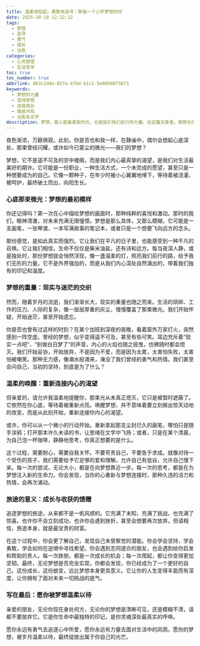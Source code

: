 ```yaml
---
title: 温柔地拾起，勇敢地追寻：致每一个心怀梦想的你
date: 2025-10-10 12:22:12
tags:
  - 梦想
  - 追寻
  - 勇气
  - 成长
  - 治愈
categories:
  - 心灵感悟
  - 生活哲学
toc: true
toc_number: true
abbrlink: 8b3c1d4e-027a-4f6d-b1c2-5e00508f58f3
keywords:
  - 梦想的力量
  - 坚持梦想
  - 自我成长
  - 情感共鸣
  - 治愈系文字
description: 梦想，是心底最柔软的光，也是指引我们前行的力量。在这篇文章里，我想与你一同探寻梦想的真谛，感受它在生命中起伏跌宕的轨迹，并温柔地鼓励你，无论何时，都不要放弃心中那份最纯粹的向往。
---
```


夜色渐浓，万籁俱寂。此刻，你是否也和我一样，在静谧中，偶尔会想起心底深处，那束曾经闪耀，或许如今已蒙尘的微光——我们的梦想？

梦想，它不是遥不可及的空中楼阁，而是我们内心最真挚的渴望，是我们对生活最美好的期许。它可能是一份职业，一种生活方式，一个未完成的愿望，甚至只是一种想要成为的自己。它像一颗种子，在年少时被小心翼翼地埋下，等待着被浇灌、被呵护，最终破土而出，向阳生长。

### 心底那束微光：梦想的最初模样

你还记得吗？第一次在心中描绘梦想的画面时，那种纯粹的喜悦和激动。那时的我们，眼神清澈，对未来充满无限憧憬。梦想是那么具体，又那么模糊，它可能是一支画笔，一张琴谱，一本写满故事的笔记本，或者只是一个想要飞向远方的念头。

那份感觉，是如此真实而强烈。它让我们在平凡的日子里，也能感受到一种不凡的召唤。它让我们相信，生命不仅仅是柴米油盐，还有诗和远方。每当夜深人静，或是独处时，那份梦想就会悄然浮现，像一盏温柔的灯，照亮我们前行的路，给予我们无形的力量。它不是外界强加的，而是从我们内心深处自然涌出的，带着我们独有的印记和温度。

### 梦想的重量：现实与迷茫的交织

然而，随着岁月的流逝，我们渐渐长大，现实的重量也随之而来。生活的琐碎、工作的压力、人际的复杂，像一层层厚重的灰尘，慢慢覆盖了那束微光。我们开始怀疑，开始迷茫，甚至开始遗忘。

你是否也曾有过这样的时刻？在某个加班到深夜的夜晚，看着窗外万家灯火，突然感到一阵空虚。曾经的梦想，似乎变得遥不可及，甚至有些可笑。耳边充斥着“现实一点吧”、“别做白日梦了”的声音，内心的火焰也随之摇曳，仿佛随时都会熄灭。我们开始妥协，开始放弃，不是因为不爱，而是因为太累，太害怕失败，太害怕被嘲笑。那种无力感，像潮水般涌来，淹没了我们曾经的勇气和热情。我们甚至会问自己，当初的坚持，到底是为了什么？

### 温柔的唤醒：重新连接内心的渴望

但亲爱的，请允许我温柔地提醒你，那束光从未真正熄灭，它只是被暂时遮蔽了。它依然在你心底，等待着被重新点亮。唤醒梦想，并不意味着要立刻做出惊天动地的改变，而是从此刻开始，重新连接你内心的渴望。

或许，你可以从一个微小的行动开始。重新拿起那支尘封已久的画笔，哪怕只是随手涂鸦；打开那本许久未读的书，让思绪在文字中飞扬；或者，只是在某个清晨，为自己泡一杯咖啡，静静地思考，你真正想要的是什么。

这个过程，需要耐心，需要自我关怀。不要苛责自己，不要急于求成。就像对待一个受伤的孩子，我们需要给予它足够的爱和理解。允许自己有低谷，允许自己慢下来。每一次的尝试，无论大小，都是在向梦想靠近一步。每一次的思考，都是在为梦想注入新的生命力。你会发现，当你的心重新与梦想连接时，那种久违的活力和热情，会再次涌动。

### 旅途的意义：成长与收获的馈赠

追逐梦想的旅途，从来都不是一帆风顺的。它充满了未知，充满了挑战，也充满了惊喜。也许你不会立刻成功，也许你会遇到挫折，甚至会想要再次放弃。但请相信，旅途本身，就是最宝贵的财富。

在这个过程中，你会更了解自己，发现自己未曾察觉的潜能。你会学会坚持，学会勇敢，学会如何在逆境中寻找希望。你会遇到志同道合的朋友，也会遇到给你启发和帮助的贵人。每一次跌倒，都是一次成长的机会；每一次爬起，都让你变得更加坚韧。最终，无论梦想是否完全实现，你都会发现，你已经成为了一个更好的自己。这份成长，这份蜕变，远比梦想本身更具意义。它让你的人生变得丰盈而有深度，让你拥有了面对未来一切挑战的底气。

### 写在最后：愿你被梦想温柔以待

亲爱的朋友，无论你现在身处何方，无论你的梦想是清晰可见，还是模糊不清，请都不要放弃它。它是你生命中最独特的印记，是你灵魂深处最真实的呼唤。

愿你永远有勇气去追逐心中所爱，愿你永远有力量去面对生活中的风雨。愿你的梦想，被岁月温柔以待，最终绽放出属于你自己的光芒。